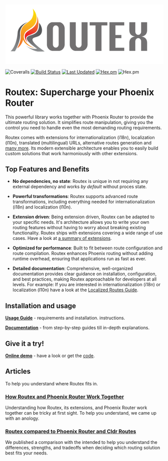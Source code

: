 # 
![Logo of Routex](assets/logo_horizontal.png "Routex Logo")

![Coveralls](https://img.shields.io/coveralls/github/BartOtten/routex)
[![Build Status](https://github.com/BartOtten/routex/actions/workflows/elixir.yml/badge.svg?event=push)](https://github.com/BartOtten/routex/actions/workflows/elixir.yml)
[![Last Updated](https://img.shields.io/github/last-commit/BartOtten/routex.svg)](https://github.com/BartOtten/routex/commits/main)
[![Hex.pm](https://img.shields.io/hexpm/v/routex)](https://hex.pm/packages/routex)
![Hex.pm](https://img.shields.io/hexpm/l/routex)

# Routex: Supercharge your Phoenix Router

This powerful library works together with Phoenix Router to provide the ultimate
routing solution. It simplifies route manipulation, giving you the control you
need to handle even the most demanding routing requirements.

Routex comes with extensions for internationalization (i18n), localization
(l10n), translated (multilingual) URLs, alternative routes generation and [many
more](docs/EXTENSION_SUMMARIES.md). Its modern extensible architecture enables you to easily
build custom solutions that work harmoniously with other extensions.

## Top Features and Benefits

* **No dependencies, no state**: Routex is unique in not requiring any external dependency
  and works *by default* without proces state.

* **Powerful transformations**: Routex supports advanced route transformations, including
  everything needed for internationalization (i18n) and localization (l10n).

* **Extension driven**: Being extension driven, Routex can be adapted to your
  specific needs. It's architecture allows you to write your own routing
  features without having to worry about breaking existing functionality. Routex
  ships with extensions covering a wide range of use cases.
  Have a look at [a summary of extensions](docs/EXTENSION_SUMMARIES.md).

* **Optimized for performance**: Built to fit between route configuration and
  route compilation. Routex enhances Phoenix routing without adding runtime
  overhead, ensuring that applications run as fast as ever.

* **Detailed documentation**: Comprehensive, well-organized documentation
  provides clear guidance on installation, configuration, and best practices,
  making Routex approachable for developers at all levels. For example: If you
  are interested in internationalization (i18n) or localization (l10n) have a
  look at the [Localized Routes Guide](docs/guides/LOCALIZED_ROUTES.md).


## Installation and usage

**[Usage Guide](USAGE.md)** - requirements and installation.
instructions.

**[Documentation](https://hexdocs.pm/routex)** - from step-by-step guides till in-depth explanations.


## Give it a try!
**[Online demo](https://routex.fly.dev/)** - have a look or get the
[code](https://github.com/BartOtten/routex_example/).


## Articles

To help you understand where Routex fits in.

### [How Routex and Phoenix Router Work Together](docs/ROUTEX_AND_PHOENIX_ROUTER.md)
Understanding how Routex, its extensions, and Phoenix Router work together can
be tricky at first sight. To help you understand, we came up with an anology.

### [Routex compared to Phoenix Router and Cldr Routes](docs/COMPARISON.md)
We published a comparison with the intended to help you understand
the differences, strengths, and tradeoffs when deciding which routing solution
best fits your needs.
